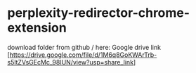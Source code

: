 # perplexity-redirector-chrome-extension

download folder from github / here: Google drive link [https://drive.google.com/file/d/1M6q8GoKWArTrb-s5ltZVsGEcMc_98IUN/view?usp=share_link]